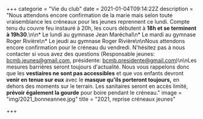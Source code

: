 +++
categorie = "Vie du club"
date = 2021-01-04T09:14:22Z
description = "Nous attendons encore confirmation de la marie mais selon toute vraisemblance les créneaux pour les jeunes reprennent ce lundi. Compte tenu du couvre feu instauré à 20h, les cours débutent à **18h et se terminent à 19h30**.\n\n* Le lundi au gymnase Jean Maréchal\n* Le mardi au gymnase Roger Rivière\n* Le jeudi au gymnase Roger Rivière\n\nNous attendons encore confirmation pour le créneau du vendredi. N'hésitez pas à nous contacter si vous avez des questions (Responsable jeunes: bcmb.jeunes@gmail.com, présidente: bcmb.presidente@gmail.com)\n\nLes mesures barrières seront toujours d'actualité. Nous vous rappelons donc que les **vestiaires ne sont pas accessibles** et que vos enfants devront **venir en tenue sur eux** avec le **masque qu'ils porteront toujours,** en dehors des moments sur le terrain. Les sanitaires seront en accès limité, **prévoir également la gourde** pour boire pendant le créneau."
image = "img/2021_bonneannee.jpg"
title = "2021, reprise créneaux jeunes"

+++
